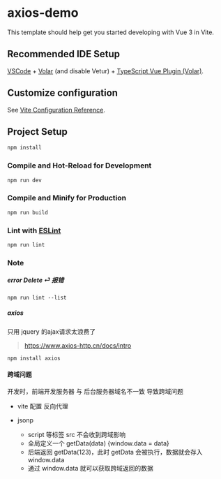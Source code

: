 # axios-demo

This template should help get you started developing with Vue 3 in Vite.

## Recommended IDE Setup

[VSCode](https://code.visualstudio.com/) + [Volar](https://marketplace.visualstudio.com/items?itemName=Vue.volar) (and disable Vetur) + [TypeScript Vue Plugin (Volar)](https://marketplace.visualstudio.com/items?itemName=Vue.vscode-typescript-vue-plugin).

## Customize configuration

See [Vite Configuration Reference](https://vitejs.dev/config/).

## Project Setup

```sh
npm install
```

### Compile and Hot-Reload for Development

```sh
npm run dev
```

### Compile and Minify for Production

```sh
npm run build
```

### Lint with [ESLint](https://eslint.org/)

```sh
npm run lint
```

### Note

##### error Delete ⏎ 报错

```
npm run lint --list
```

##### axios

只用 jquery 的ajax请求太浪费了 

> https://www.axios-http.cn/docs/intro

```
npm install axios
```

#### 跨域问题

开发时，前端开发服务器 与 后台服务器域名不一致 导致跨域问题

- vite 配置 反向代理

- jsonp
    - script 等标签 src 不会收到跨域影响
    - 全局定义一个 getData(data) {window.data = data}
    - 后端返回 getData(123)，此时 getData 会被执行，数据就会存入 window.data
    - 通过 window.data 就可以获取跨域返回的数据